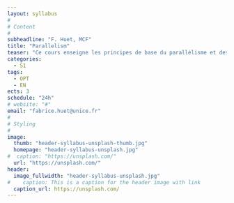 ```yaml
---
layout: syllabus
#
# Content
#
subheadline: "F. Huet, MCF"
title: "Parallelism"
teaser: "Ce cours enseigne les principes de base du parallélisme et des systèmes distribués."
categories:
  - S1
tags:
  - OPT
  - EN
ects: 3
schedule: "24h"
# website: "#"
email: "fabrice.huet@unice.fr"
#
# Styling
#
image:
  thumb: "header-syllabus-unsplash-thumb.jpg"
  homepage: "header-syllabus-unsplash.jpg"
#  caption: "https://unsplash.com/"
  url: "https://unsplash.com/"
header:
  image_fullwidth: "header-syllabus-unsplash.jpg"
#    caption: This is a caption for the header image with link
  caption_url: https://unsplash.com/  
---
```


